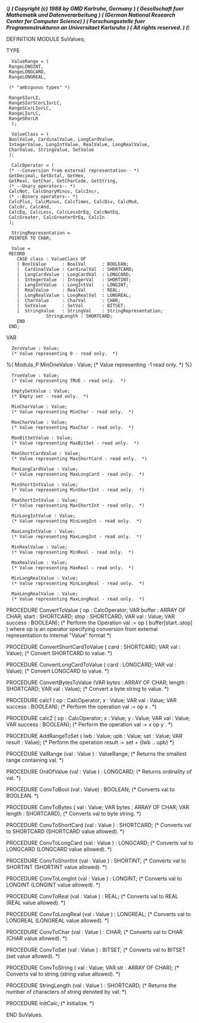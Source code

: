 (******************************************************************************)
(* Copyright (c) 1988 by GMD Karlruhe, Germany				      *)
(* Gesellschaft fuer Mathematik und Datenverarbeitung			      *)
(* (German National Research Center for Computer Science)		      *)
(* Forschungsstelle fuer Programmstrukturen an Universitaet Karlsruhe	      *)
(* All rights reserved.							      *)
(******************************************************************************)

DEFINITION MODULE SuValues;

   TYPE

      ValueRange = (
	 RangeLONGINT,
	 RangeLONGCARD,
	 RangeLONGREAL,
      
	 (* "ambiguous types" *)

	 RangeSIorLI,
	 RangeSIorSCorLIorLC,
	 RangeSCorLIorLC,
	 RangeLIorLC,
	 RangeSRorLR
      );

      ValueClass = (
	 BoolValue, CardinalValue, LongCardValue,
	 IntegerValue, LongIntValue, RealValue, LongRealValue,
	 CharValue, StringValue, SetValue
	 );

      CalcOperator = (
	 (* --Conversion from external representation-- *)
	 GetDecimal, GetOctal, GetHex,
	 GetReal, GetChar, GetCharCode, GetString,
	 (* --Unary operators-- *)
	 CalcNot, CalcUnaryMinus, CalcIncr,
	 (* --Binary operators-- *)
	 CalcPlus, CalcMinus, CalcTimes, CalcDiv, CalcMod,
	 CalcOr, CalcAnd,
	 CalcEq, CalcLess, CalcLessOrEq, CalcNotEq,
	 CalcGreater, CalcGreaterOrEq, CalcIn
	 );

      StringRepresentation =
	 POINTER TO CHAR;

      Value = 
	 RECORD
	    CASE class : ValueClass OF
	    | BoolValue      : BoolVal      : BOOLEAN;
	    |  CardinalValue : CardinalVal  : SHORTCARD;
	    |  LongCardValue : LongCardVal  : LONGCARD;
	    |  IntegerValue  : IntegerVal   : SHORTINT;
	    |  LongIntValue  : LongIntVal   : LONGINT;
	    |  RealValue     : RealVal      : REAL;
	    |  LongRealValue : LongRealVal  : LONGREAL;
	    |  CharValue     : CharVal      : CHAR;
	    |  SetValue      : SetVal       : BITSET;
	    |  StringValue   : StringVal    : StringRepresentation;
			       StringLength : SHORTCARD;
	    END
	 END;


   VAR

      ZeroValue : Value;
      (* Value representing 0 - read only.  *)

%( Modula_P
      MinOneValue  : Value;
      (* Value representing -1 read only.  *)
%)

      TrueValue : Value;
      (* Value representing TRUE - read only.  *)

      EmptySetValue : Value;
      (* Empty set - read only.  *)

      MinCharValue : Value;
      (* Value representing MinChar - read only.  *)

      MaxCharValue : Value;
      (* Value representing MaxChar - read only.  *)

      MaxBitSetValue : Value;
      (* Value representing MaxBitSet - read only.  *)

      MaxShortCardValue : Value;
      (* Value representing MaxShortCard - read only.  *)

      MaxLongCardValue : Value;
      (* Value representing MaxLongCard - read only.  *)

      MinShortIntValue : Value;
      (* Value representing MinShortInt - read only.  *)

      MaxShortIntValue : Value;
      (* Value representing MaxShortInt - read only.  *)

      MinLongIntValue : Value;
      (* Value representing MinLongInt - read only.  *)

      MaxLongIntValue : Value;
      (* Value representing MaxLongInt - read only.  *)

      MinRealValue : Value;
      (* Value representing MinReal - read only.  *)

      MaxRealValue : Value;
      (* Value representing MaxReal - read only.  *)

      MinLongRealValue : Value;
      (* Value representing MinLongReal - read only.  *)

      MaxLongRealValue : Value;
      (* Value representing MaxLongReal - read only.  *)


   PROCEDURE ConvertToValue
      (    op      : CalcOperator;
       VAR buffer  : ARRAY OF CHAR;
	   start   : SHORTCARD;
	   stop    : SHORTCARD;
       VAR val     : Value;
       VAR success : BOOLEAN);
   (* Perform the Operation val := op ( buffer[start..stop] )
      where op is an operator specifying conversion
      from external representation to internal "Value" format *)

   PROCEDURE ConvertShortCardToValue
      (    card    : SHORTCARD;
       VAR val     : Value);
   (* Convert SHORTCARD to value.  *)
	
   PROCEDURE ConvertLongCardToValue
      (    card    : LONGCARD;
       VAR val     : Value);
   (* Convert LONGCARD to value.  *)
	
   PROCEDURE ConvertBytesToValue
      (VAR bytes   : ARRAY OF CHAR;
	   length  : SHORTCARD;
       VAR val     : Value);
   (* Convert a byte string to value.  *)
	
   PROCEDURE calc1
      (    op      : CalcOperator;
	   x       : Value;
       VAR val     : Value;
       VAR success : BOOLEAN);
   (* Perform the operation val := op x .  *)

   PROCEDURE calc2
      (    op      : CalcOperator;
	   x       : Value;
	   y       : Value;
       VAR val     : Value;
       VAR success : BOOLEAN);
   (* Perform the operation val := x op y .  *)

   PROCEDURE AddRangeToSet 
      (    lwb    : Value;
	   upb    : Value;
	   set    : Value;
       VAR result : Value);
   (* Perform the operation result := set + {lwb .. upb} *)

   PROCEDURE ValRange
      (val : Value
      )    : ValueRange;
   (* Returns the smallest range containing val.  *)
      
   PROCEDURE OrdOfValue
      (val : Value
      )    : LONGCARD;
   (* Returns ordinality of val.  *)

   PROCEDURE ConvToBool
      (val : Value) : BOOLEAN;
   (* Converts val to BOOLEAN.  *)

   PROCEDURE ConvToBytes
      (    val     : Value;
       VAR bytes   : ARRAY OF CHAR;
       VAR length  : SHORTCARD);
   (* Converts val to byte string.  *)
      
   PROCEDURE ConvToShortCard 
      (val : Value
      )    : SHORTCARD;
   (* Converts val to SHORTCARD (SHORTCARD value allowed).  *)
      
   PROCEDURE ConvToLongCard 
      (val : Value
      )    : LONGCARD;
   (* Converts val to LONGCARD (LONGCARD value allowed).  *)
      
   PROCEDURE ConvToShortInt 
      (val : Value
      )    : SHORTINT;
   (* Converts val to SHORTINT (SHORTINT value allowed).  *)

   PROCEDURE ConvToLongInt 
      (val : Value
      )    : LONGINT;
   (* Converts val to LONGINT (LONGINT value allowed).  *)

   PROCEDURE ConvToReal 
      (val : Value
      )    : REAL;
   (* Converts val to REAL (REAL value allowed).  *)

   PROCEDURE ConvToLongReal 
      (val : Value
      )    : LONGREAL;
   (* Converts val to LONGREAL (LONGREAL value allowed).  *)

   PROCEDURE ConvToChar 
      (val : Value
      )    : CHAR;
   (* Converts val to CHAR (CHAR value allowed).  *)

   PROCEDURE ConvToSet 
      (val : Value
      )    : BITSET;
   (* Converts val to BITSET (set value allowed).  *)

   PROCEDURE ConvToString 
      (    val : Value;
       VAR str : ARRAY OF CHAR);
   (* Converts val to string (string value allowed).  *)

   PROCEDURE StringLength
      (val : Value
      )    : SHORTCARD;
   (* Returns the number of characters of string denoted by val.  *)
       
   PROCEDURE InitCalc;
   (* Initialize.  *)
    
END SuValues.
